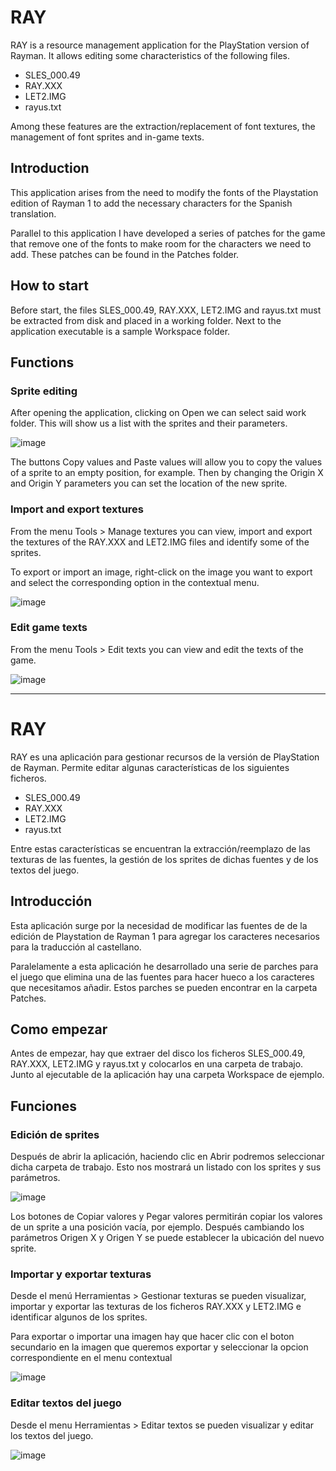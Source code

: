 # RAY
RAY is a resource management application for the PlayStation version of Rayman. It allows editing some characteristics of the following files.

- SLES_000.49
- RAY.XXX
- LET2.IMG
- rayus.txt

Among these features are the extraction/replacement of font textures, the management of font sprites and in-game texts.

## Introduction
This application arises from the need to modify the fonts of the Playstation edition of Rayman 1 to add the necessary characters for the Spanish translation.

Parallel to this application I have developed a series of patches for the game that remove one of the fonts to make room for the characters we need to add. These patches can be found in the Patches folder.

## How to start
Before start, the files SLES_000.49, RAY.XXX, LET2.IMG and rayus.txt must be extracted from disk and placed in a working folder. Next to the application executable is a sample Workspace folder.

## Functions
### Sprite editing
After opening the application, clicking on Open we can select said work folder. This will show us a list with the sprites and their parameters.

![image](https://user-images.githubusercontent.com/398133/217351545-4af24c6b-5f62-4035-8765-23cc631a180e.png)

The buttons Copy values and Paste values will allow you to copy the values of a sprite to an empty position, for example. Then by changing the Origin X and Origin Y parameters you can set the location of the new sprite.

### Import and export textures
From the menu Tools > Manage textures you can view, import and export the textures of the RAY.XXX and LET2.IMG files and identify some of the sprites.

To export or import an image, right-click on the image you want to export and select the corresponding option in the contextual menu.

![image](https://user-images.githubusercontent.com/398133/217351700-3d9f1ec7-0140-4143-b3fb-12fc5fd0a5cb.png)

### Edit game texts
From the menu Tools > Edit texts you can view and edit the texts of the game.

![image](https://user-images.githubusercontent.com/398133/217351794-0d796d56-7fbf-4f94-b6a9-e00497fe50a8.png)

---

# RAY
RAY es una aplicación para gestionar recursos de la versión de PlayStation de Rayman. Permite editar algunas características de los siguientes ficheros.

- SLES_000.49
- RAY.XXX
- LET2.IMG
- rayus.txt

Entre estas características se encuentran la extracción/reemplazo de las texturas de las fuentes, la gestión de los sprites de dichas fuentes y de los textos del juego.

## Introducción
Esta aplicación surge por la necesidad de modificar las fuentes de de la edición de Playstation de Rayman 1 para agregar los caracteres necesarios para la traducción al castellano.

Paralelamente a esta aplicación he desarrollado una serie de parches para el juego que elimina una de las fuentes para hacer hueco a los caracteres que necesitamos añadir. Estos parches se pueden encontrar en la carpeta Patches.

## Como empezar
Antes de empezar, hay que extraer del disco los ficheros SLES_000.49, RAY.XXX, LET2.IMG y rayus.txt y colocarlos en una carpeta de trabajo. Junto al ejecutable de la aplicación hay una carpeta Workspace de ejemplo.

## Funciones
### Edición de sprites
Después de abrir la aplicación, haciendo clic en Abrir podremos seleccionar dicha carpeta de trabajo. Esto nos mostrará un listado con los sprites y sus parámetros.

![image](https://user-images.githubusercontent.com/398133/217351961-b063429b-bc81-4faa-a91a-b9410e074afa.png)

Los botones de Copiar valores y Pegar valores permitirán copiar los valores de un sprite a una posición vacía, por ejemplo. Después cambiando los parámetros Origen X y Origen Y se puede establecer la ubicación del nuevo sprite.

### Importar y exportar texturas
Desde el menú Herramientas > Gestionar texturas se pueden visualizar, importar y exportar las texturas de los ficheros RAY.XXX y LET2.IMG e identificar algunos de los sprites.

Para exportar o importar una imagen hay que hacer clic con el boton secundario en la imagen que queremos exportar y seleccionar la opcion correspondiente en el menu contextual

![image](https://user-images.githubusercontent.com/398133/217352164-433c2fc3-854e-4d04-a466-197b5b4a0d6f.png)

### Editar textos del juego
Desde el menu Herramientas > Editar textos se pueden visualizar y editar los textos del juego.

![image](https://user-images.githubusercontent.com/398133/217352251-f7ddfbed-7ab9-46fd-9315-d7c8106604a7.png)
